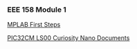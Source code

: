### EEE 158 Module 1

[MPLAB First Steps](MPLAB_First_Steps.md)

[PIC32CM LS00 Curiosity Nano Documents](PIC32_nano_docs.md)